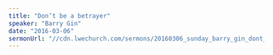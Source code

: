 ```yaml
---
title: "Don’t be a betrayer"
speaker: "Barry Gin"
date: "2016-03-06"
sermonUrl: "//cdn.lwechurch.com/sermons/20160306_sunday_barry_gin_dont_be_a_betrayer.mp3"
---
```

